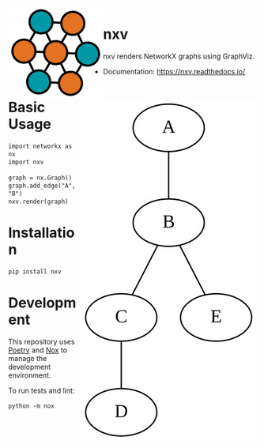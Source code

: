 <img src="./docs/_static/logo/logo.svg" align="left">

# nxv

nxv renders NetworkX graphs using GraphViz.

- Documentation: https://nxv.readthedocs.io/

<img src="./docs/_static/example/quickstart_graph.svg" align="right">

# Basic Usage

    import networkx as nx
    import nxv
    
    graph = nx.Graph()
    graph.add_edge("A", "B")
    nxv.render(graph)

# Installation

    pip install nxv

# Development

This repository uses [Poetry](https://python-poetry.org/) and [Nox](https://nox.thea.codes/en/stable/)
to manage the development environment.

To run tests and lint:

    python -m nox
